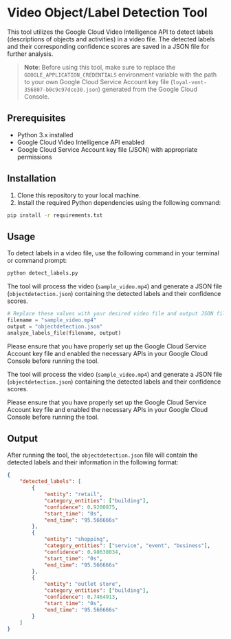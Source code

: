 # Video Object/Label Detection Tool

This tool utilizes the Google Cloud Video Intelligence API to detect labels (descriptions of objects and activities) in a video file. The detected labels and their corresponding confidence scores are saved in a JSON file for further analysis.

> **Note**: Before using this tool, make sure to replace the `GOOGLE_APPLICATION_CREDENTIALS` environment variable with the path to your own Google Cloud Service Account key file (`loyal-vent-356807-b0c9c97dce30.json`) generated from the Google Cloud Console.

## Prerequisites

- Python 3.x installed
- Google Cloud Video Intelligence API enabled
- Google Cloud Service Account key file (JSON) with appropriate permissions

## Installation

1. Clone this repository to your local machine.
2. Install the required Python dependencies using the following command:

```bash
pip install -r requirements.txt
```

## Usage

To detect labels in a video file, use the following command in your terminal or command prompt:

```bash
python detect_labels.py
```

The tool will process the video (`sample_video.mp4`) and generate a JSON file (`objectdetection.json`) containing the detected labels and their confidence scores.

```python
# Replace these values with your desired video file and output JSON file paths
filename = "sample_video.mp4"
output = "objectdetection.json"
analyze_labels_file(filename, output)
```

Please ensure that you have properly set up the Google Cloud Service Account key file and enabled the necessary APIs in your Google Cloud Console before running the tool.

The tool will process the video (`sample_video.mp4`) and generate a JSON file (`objectdetection.json`) containing the detected labels and their confidence scores.

Please ensure that you have properly set up the Google Cloud Service Account key file and enabled the necessary APIs in your Google Cloud Console before running the tool.

## Output

After running the tool, the `objectdetection.json` file will contain the detected labels and their information in the following format:

```json
{
    "detected_labels": [
        {
            "entity": "retail",
            "category_entities": ["building"],
            "confidence": 0.9200875,
            "start_time": "0s",
            "end_time": "95.566666s"
        },
        {
            "entity": "shopping",
            "category_entities": ["service", "event", "business"],
            "confidence": 0.98638034,
            "start_time": "0s",
            "end_time": "95.566666s"
        },
        {
            "entity": "outlet store",
            "category_entities": ["building"],
            "confidence": 0.7464913,
            "start_time": "0s",
            "end_time": "95.566666s"
        }
    ]
}
```
